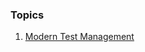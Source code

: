 ### Topics
1. [Modern Test Management](https://github.com/anupmanekar/wiki-notes/blob/master/docs/Modern%20Test%20Management.md)